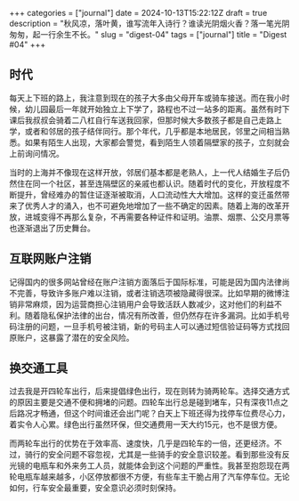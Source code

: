 +++
categories = ["journal"]
date = 2024-10-13T15:22:12Z
draft = true
description = "秋风凉，落叶黄，谁写流年入诗行？谁读光阴烟火香？落一笔光阴匆匆，起一行余生不长。"
slug = "digest-04"
tags = ["journal"]
title = "Digest #04"
+++
## 时代
每天上下班的路上，我注意到现在的孩子大多由父母开车或骑车接送。而在我小时候，幼儿园最后一年就开始独立上下学了，路程也不过一站多的距离。虽然有时下课后我叔叔会骑着二八杠自行车送我回家，但那时候大多数孩子都是自己走路上学，或者和邻居的孩子结伴同行。那个年代，几乎都是本地居民，邻里之间相当熟悉。如果有陌生人出现，大家都会警觉，看到陌生人领着隔壁家的孩子，立刻就会上前询问情况。

当时的上海并不像现在这样开放，邻居们基本都是老熟人，上一代人结婚生子后仍然住在同一个社区，甚至连隔壁区的亲戚也都认识。随着时代的变化，开放程度不断提升，曾经难办的暂住证逐渐被取消，人口流动性大大增加。这样的变迁虽然带来了优秀人才的涌入，也不可避免地增加了一些不确定的因素。随着上海的改革开放，进城变得不再那么复杂，不再需要各种证件和证明。油票、烟票、公交月票等也逐渐退出了历史舞台。

## 互联网账户注销
记得国内的很多网站曾经在账户注销方面落后于国际标准，可能是因为国内法律尚不完善，导致许多账户难以注销，或者注销选项被隐藏得很深。比如早期的微博注销非常麻烦，因为运营商担心注销用户会导致活跃人数减少，这对他们的利益不利。随着隐私保护法律的出台，情况有所改善，但仍然存在许多漏洞。比如手机号码注册的问题，一旦手机号被注销，新的号码主人可以通过短信验证码等方式找回原账户，这暴露了潜在的安全风险。

## 换交通工具
过去我是开四轮车出行，后来提倡绿色出行，现在则转为骑两轮车。选择交通方式的原因主要是交通不便和拥堵的问题。四轮车出行总是碰到堵车，只有深夜11点之后路况才畅通，但这个时间谁还会出门呢？白天上下班还得为找停车位费尽心力，着实令人心累。绿色出行虽然环保，但交通费用一天大约15元，也不是很方便。

而两轮车出行的优势在于效率高、速度快，几乎是四轮车的一倍，还更经济。不过，骑行的安全问题不容忽视，尤其是一些骑手的安全意识较差。看到那些没有反光镜的电瓶车和外来务工人员，就能体会到这个问题的严重性。我甚至抱怨现在两轮电瓶车越来越多，小区停放都很不方便，有些车主干脆占用了汽车停车位。无论如何，行车安全最重要，安全意识必须时刻保持。